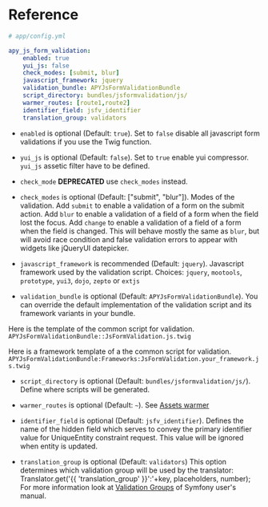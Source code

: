 Reference
=========

```yml
# app/config.yml

apy_js_form_validation:
    enabled: true
    yui_js: false
    check_modes: [submit, blur]
    javascript_framework: jquery
    validation_bundle: APYJsFormValidationBundle
    script_directory: bundles/jsformvalidation/js/
    warmer_routes: [route1,route2]
    identifier_field: jsfv_identifier
    translation_group: validators
```

* `enabled` is optional (Default: `true`). Set to `false` disable all javascript form validations if you use the Twig function.

* `yui_js` is optional (Default: `false`). Set to `true` enable yui compressor. `yui_js` assetic filter have to be defined.

* `check_mode` **DEPRECATED** use `check_modes` instead.

* `check_modes` is optional (Default: ["submit", "blur"]). Modes of the validation.
Add `submit` to enable a validation of a form on the submit action.
Add `blur` to enable a validation of a field of a form when the field lost the focus.
Add `change` to enable a validation of a field of a form when the field is changed. This will behave mostly the same as `blur`, but will avoid race condition and false validation errors to appear with widgets like jQueryUI datepicker.

* `javascript_framework` is recommended (Default: `jquery`). Javascript framework used by the validation script.
Choices: `jquery`, `mootools`, `prototype`, `yui3`, `dojo`, `zepto` or `extjs`

* `validation_bundle` is optional (Default: `APYJsFormValidationBundle`).
You can override the default implementation of the validation script and its framework variants in your bundle.

Here is the template of the common script for validation.
`APYJsFormValidationBundle::JsFormValidation.js.twig`

Here is a framework template of a the common script for validation.
`APYJsFormValidationBundle:Frameworks:JsFormValidation.your_framework.js.twig`

* `script_directory` is optional (Default: `bundles/jsformvalidation/js/`). Define where scripts will be generated.

* `warmer_routes` is optional (Default: `~`). See [Assets warmer](assets_warmer.md)

* `identifier_field` is optional (Default: `jsfv_identifier`).
Defines the name of the hidden field which serves to convey the primary identifier value for UniqueEntity constraint request.
This value will be ignored when entity is updated.

* `translation_group` is optional (Default: `validators`)
This option determines which validation group will be used by the translator: Translator.get('{{ 'translation_group' }}':'+key, placeholders, number);
For more information look at [Validation Groups](http://symfony.com/doc/current/book/validation.html#validation-groups) of Symfony user's manual. 
